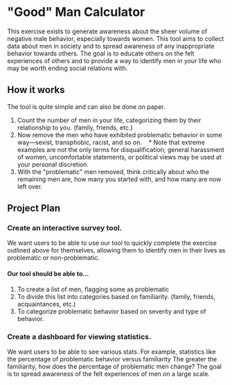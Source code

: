# "Good" Man Calculator
This exercise exists to generate awareness about the sheer volume of negative male behavior, especially towards women. This tool aims to collect data about men in society and to spread awareness of any inappropriate behavior towards others.
The goal is to educate others on the felt experiences of others and to provide a way to identify men in your life who may be worth ending social relations with.

## How it works
The tool is quite simple and can also be done on paper.
1. Count the number of men in your life, categorizing them by their relationship to you. (family, friends, etc.)
   
3. Now remove the men who have exhibited problematic behavior in some way—sexist, transphobic, racist, and so on.
   * Note that extreme examples are not the only terms for disqualification; general harassment of women, uncomfortable statements, or political views may be used at your personal discretion.
     
4. With the "problematic" men removed, think critically about who the remaining men are, how many you started with, and how many are now left over.

## Project Plan
### Create an interactive survey tool.
We want users to be able to use our tool to quickly complete the exercise outlined above for themselves, allowing them to identify men in their lives as problematic or non-problematic.
#### Our tool should be able to...
1. To create a list of men, flagging some as problematic
2. To divide this list into categories based on familiarity. (family, friends, acquaintances, etc.)
3. To categorize problematic behavior based on severity and type of behavior.
### Create a dashboard for viewing statistics.
We want users to be able to see various stats. For example, statistics like the percentage of problematic behavior versus familiarity The greater the familiarity, how does the percentage of problematic men change?
The goal is to spread awareness of the felt experiences of men on a large scale.
